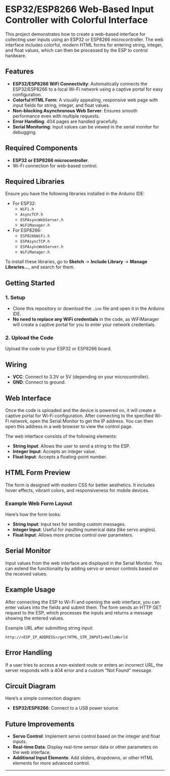 # ESP32/ESP8266 Web-Based Input Controller with Colorful Interface

This project demonstrates how to create a web-based interface for collecting user inputs using an ESP32 or ESP8266 microcontroller. The web interface includes colorful, modern HTML forms for entering string, integer, and float values, which can then be processed by the ESP to control hardware.

## Features

- **ESP32/ESP8266 WiFi Connectivity**: Automatically connects the ESP32/ESP8266 to a local Wi-Fi network using a captive portal for easy configuration.
- **Colorful HTML Form**: A visually appealing, responsive web page with input fields for string, integer, and float values.
- **Non-blocking Asynchronous Web Server**: Ensures smooth performance even with multiple requests.
- **Error Handling**: 404 pages are handled gracefully.
- **Serial Monitoring**: Input values can be viewed in the serial monitor for debugging.

## Required Components

- **ESP32 or ESP8266 microcontroller**.
- Wi-Fi connection for web-based control.

## Required Libraries

Ensure you have the following libraries installed in the Arduino IDE:

- For ESP32:
  - `WiFi.h`
  - `AsyncTCP.h`
  - `ESPAsyncWebServer.h`
  - `WiFiManager.h`
- For ESP8266:
  - `ESP8266WiFi.h`
  - `ESPAsyncTCP.h`
  - `ESPAsyncWebServer.h`
  - `WiFiManager.h`

To install these libraries, go to **Sketch** -> **Include Library** -> **Manage Libraries...**, and search for them.

## Getting Started

### 1. Setup

- Clone this repository or download the `.ino` file and open it in the Arduino IDE.
- **No need to replace any WiFi credentials** in the code, as WiFiManager will create a captive portal for you to enter your network credentials.

### 2. Upload the Code

Upload the code to your ESP32 or ESP8266 board.

## Wiring

- **VCC**: Connect to 3.3V or 5V (depending on your microcontroller).
- **GND**: Connect to ground.

## Web Interface

Once the code is uploaded and the device is powered on, it will create a captive portal for Wi-Fi configuration. After connecting to the specified Wi-Fi network, open the Serial Monitor to get the IP address. You can then open this address in a web browser to view the control page.

The web interface consists of the following elements:

- **String Input**: Allows the user to send a string to the ESP.
- **Integer Input**: Accepts an integer value.
- **Float Input**: Accepts a floating-point number.

## HTML Form Preview

The form is designed with modern CSS for better aesthetics. It includes hover effects, vibrant colors, and responsiveness for mobile devices.

### Example Web Form Layout

Here’s how the form looks:

- **String Input**: Input text for sending custom messages.
- **Integer Input**: Useful for inputting numerical data (like servo angles).
- **Float Input**: Allows more precise control over parameters.

## Serial Monitor

Input values from the web interface are displayed in the Serial Monitor. You can extend the functionality by adding servo or sensor controls based on the received values.

## Example Usage

After connecting the ESP to Wi-Fi and opening the web interface, you can enter values into the fields and submit them. The form sends an HTTP GET request to the ESP, which processes the inputs and returns a message showing the entered values.

Example URL after submitting string input:
```
http://<ESP_IP_ADDRESS>/get?HTML_STR_INPUT1=HelloWorld
```

## Error Handling

If a user tries to access a non-existent route or enters an incorrect URL, the server responds with a 404 error and a custom "Not Found" message.

## Circuit Diagram

Here’s a simple connection diagram:

- **ESP32/ESP8266**: Connect to a USB power source.

## Future Improvements

- **Servo Control**: Implement servo control based on the integer and float inputs.
- **Real-time Data**: Display real-time sensor data or other parameters on the web interface.
- **Additional Input Elements**: Add sliders, dropdowns, or other HTML elements for more advanced control.

---
